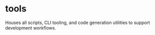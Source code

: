 # tools
Houses all scripts, CLI tooling, and code generation utilities to support development workflows.

